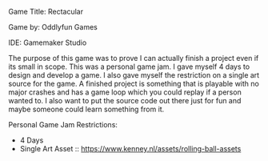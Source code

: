 Game Title:   Rectacular

Game by:      Oddlyfun Games

IDE:          Gamemaker Studio


The purpose of this game was to prove I can actually finish a project even if its small in scope. This was a personal game jam. I gave myself 4 days to design and develop a game. I also gave myself the restriction on a single art source for the game. A finished project is something that is playable with no major crashes and has a game loop which you could replay if a person wanted to. I also want to put the source code out there just for fun and maybe someone could learn something from it.

Personal Game Jam Restrictions:
- 4 Days
- Single Art Asset :: https://www.kenney.nl/assets/rolling-ball-assets

